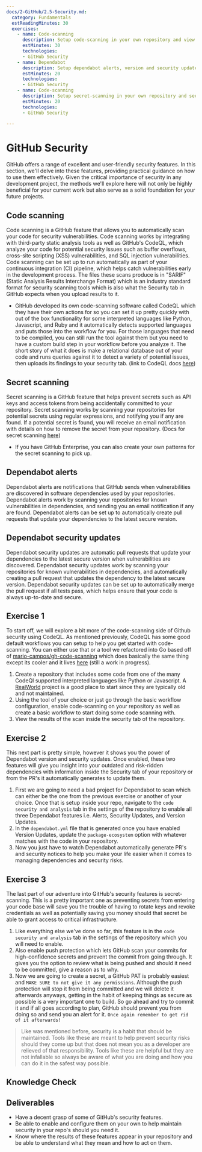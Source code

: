 ```yaml
---
docs/2-GitHub/2.5-Security.md:
  category: Fundamentals
  estReadingMinutes: 30
  exercises:
    - name: Code-scanning
      description: Setup code-scanning in your own repository and view its results in the Security tab
      estMinutes: 30
      technologies:
      - GitHub Security
    - name: Dependabot
      description: Setup dependabot alerts, version and security updates 
      estMinutes: 20
      technologies:
      - GitHub Security
    - name: Code-scanning
      description: Setup secret-scanning in your own repository and see how it prevents you from committing secrets
      estMinutes: 20
      technologies:
      - GitHub Security

---
```


# GitHub Security

GitHub offers a range of excellent and user-friendly security features. In this section, we'll delve into these features, providing practical guidance on how to use them effectively. Given the critical importance of security in any development project, the methods we'll explore here will not only be highly beneficial for your current work but also serve as a solid foundation for your future projects.

## Code scanning

Code scanning is a GitHub feature that allows you to automatically scan your code for security vulnerabilities. Code scanning works by integrating with third-party static analysis tools as well as GitHub's CodeQL, which analyze your code for potential security issues such as buffer overflows, cross-site scripting (XSS) vulnerabilities, and SQL injection vulnerabilities. Code scanning can be set up to run automatically as part of your continuous integration (CI) pipeline, which helps catch vulnerabilities early in the development process.  The files these scans produce is in "SARIF" (Static Analysis Results Interchange Format) which is an industry standard format for security scanning tools which is also what the Security tab in GitHub expects when you upload results to it.

- GitHub developed its own code-scanning software called CodeQL which they have their own actions for so you can set it up pretty quickly with out of the box functionality for some interpreted languages like Python, Javascript, and Ruby and it automatically detects supported languages and puts those into the workflow for you. For those languages that need to be compiled, you can still run the tool against them but you need to have a custom build step in your workflow before you analyze it. The short story of what it does is make a relational database out of your code and runs queries against it to detect a variety of potential issues, then uploads its findings to your security tab. (link to CodeQL docs [here](https://docs.github.com/en/code-security/code-scanning/automatically-scanning-your-code-for-vulnerabilities-and-errors/about-code-scanning-with-codeql))

## Secret scanning

Secret scanning is a GitHub feature that helps prevent secrets such as API keys and access tokens from being accidentally committed to your repository. Secret scanning works by scanning your repositories for potential secrets using regular expressions, and notifying you if any are found. If a potential secret is found, you will receive an email notification with details on how to remove the secret from your repository. (Docs for secret scanning [here](https://docs.github.com/en/enterprise-cloud@latest/code-security/secret-scanning/about-secret-scanning))

- If you have GitHub Enterprise, you can also create your own patterns for the secret scanning to pick up.

## Dependabot alerts

Dependabot alerts are notifications that GitHub sends when vulnerabilities are discovered in software dependencies used by your repositories. Dependabot alerts work by scanning your repositories for known vulnerabilities in dependencies, and sending you an email notification if any are found. Dependabot alerts can be set up to automatically create pull requests that update your dependencies to the latest secure version.

## Dependabot security updates

Dependabot security updates are automatic pull requests that update your dependencies to the latest secure version when vulnerabilities are discovered. Dependabot security updates work by scanning your repositories for known vulnerabilities in dependencies, and automatically creating a pull request that updates the dependency to the latest secure version. Dependabot security updates can be set up to automatically merge the pull request if all tests pass, which helps ensure that your code is always up-to-date and secure.

## Exercise 1

To start off, we will explore a bit more of the code-scanning side of Github security using CodeQL. As mentioned previously, CodeQL has some good default workflows you can setup to help you get started with code-scanning.  You can either use that or a tool we refactored into Go based off of [mario-campos/gh-code-scanning](https://github.com/mario-campos/gh-code-scanning) which does basically the same thing except its cooler and it lives [here](https://github.com/liatrio/csgo) (still a work in progress).

1. Create a repository that includes some code from one of the many CodeQl supported interpreted languages like Python or Javascript. A [RealWorld](https://github.com/khaledosman/react-redux-realworld-example-app) project is a good place to start since they are typically old and not maintained.
2. Using the tool of your choice or just go through the basic workflow configuration, enable code-scanning on your repository as well as create a basic workflow to start doing some code scanning with.
3. View the results of the scan inside the security tab of the repository.

## Exercise 2

This next part is pretty simple, however it shows you the power of Dependabot version and security updates. Once enabled, these two features will give you insight into your outdated and risk-ridden dependencies with information inside the Security tab of your repository or from the PR's it automatically generates to update them.

1. First we are going to need a bad project for Dependabot to scan which can either be the one from the previous exercise or another of your choice.  Once that is setup inside your repo, navigate to the `code security and analysis` tab in the settings of the repository to enable all three Dependabot features i.e. Alerts, Security Updates, and Version Updates.
2. In the `dependabot.yml` file that is generated once you have enabled Version Updates, update the `package-ecosystem` option with whatever matches with the code in your repository.
3. Now you just have to watch Dependabot automatically generate PR's and security notices to help you make your life easier when it comes to managing dependencies and security risks.  

## Exercise 3

The last part of our adventure into GitHub's security features is secret-scanning.  This is a pretty important one as preventing secrets from entering your code base will save you the trouble of having to rotate keys and revoke credentials as well as potentially saving you money should that secret be able to grant access to critical infrastructure.

1. Like everything else we've done so far, this feature is in the `code security and analysis` tab in the settings of the repository which you will need to enable.
2. Also enable push protection which lets GitHub scan your commits for high-confidence secrets and prevent the commit from going through.  It gives you the option to review what is being pushed and should it need to be committed, give a reason as to why.
3. Now we are going to create a secret, a GitHub PAT is probably easiest and `MAKE SURE to not give it any permissions`. Although the push protection will stop it from being committed and we will delete it afterwards anyways, getting in the habit of keeping things as secure as possible is a very important one to build.  So go ahead and try to commit it and if all goes according to plan, GitHub should prevent you from doing so and send you an alert for it.  `Once again remember to get rid of it afterwards!`

> Like was mentioned before, security is a habit that should be maintained.  Tools like these are meant to help prevent security risks should they come up but that does not mean you as a developer are relieved of that responsibility.  Tools like these are helpful but they are not infallable so always be aware of what you are doing and how you can do it in the safest way possible.

## Knowledge Check

<div class="quizdown">
  <div id="chapter-2/2.5/security-quiz.js"></div>
</div>

## Deliverables

- Have a decent grasp of some of GitHub's security features.
- Be able to enable and configure them on your own to help maintain security in your repo's should you need it.
- Know where the results of these features appear in your repository and be able to understand what they mean and how to act on them.